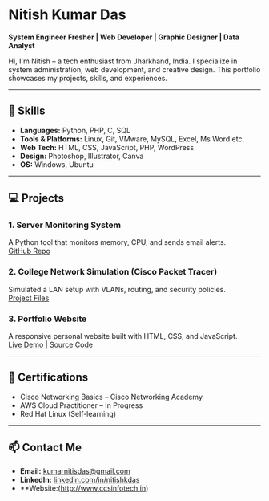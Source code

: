 # Nitish Kumar Das

**System Engineer Fresher | Web Developer | Graphic Designer | Data Analyst**

Hi, I'm Nitish – a tech enthusiast from Jharkhand, India. I specialize in system administration, web development, and creative design. This portfolio showcases my projects, skills, and experiences.

---

## 🔧 Skills

- **Languages:** Python, PHP, C, SQL
- **Tools & Platforms:** Linux, Git, VMware, MySQL, Excel, Ms Word etc. 
- **Web Tech:** HTML, CSS, JavaScript, PHP, WordPress
- **Design:** Photoshop, Illustrator, Canva
- **OS:** Windows, Ubuntu

---

## 💻 Projects

### 1. **Server Monitoring System**
A Python tool that monitors memory, CPU, and sends email alerts.  
[GitHub Repo](https://github.com/your-username/server-monitoring)

### 2. **College Network Simulation (Cisco Packet Tracer)**
Simulated a LAN setup with VLANs, routing, and security policies.  
[Project Files](https://github.com/your-username/network-simulation)

### 3. **Portfolio Website**
A responsive personal website built with HTML, CSS, and JavaScript.  
[Live Demo](https://your-username.github.io/portfolio) | [Source Code](https://github.com/your-username/portfolio)

---

## 📜 Certifications

- Cisco Networking Basics – Cisco Networking Academy  
- AWS Cloud Practitioner – In Progress  
- Red Hat Linux (Self-learning)

---

## 📫 Contact Me

- **Email:** kumarnitisdas@gmail.com  
- **LinkedIn:** [linkedin.com/in/nitishkdas](https://linkedin.com/in/your-profile)  
- **Website:(http://www.ccsinfotech.in)
